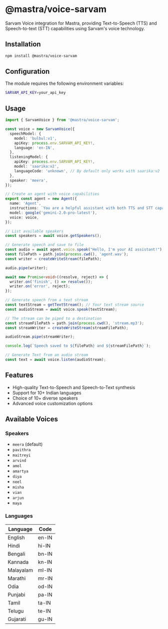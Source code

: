 # @mastra/voice-sarvam

Sarvam Voice integration for Mastra, providing Text-to-Speech (TTS) and Speech-to-text (STT) capabilities using Sarvam's voice technology.

## Installation

```bash
npm install @mastra/voice-sarvam
```

## Configuration

The module requires the following environment variables:

```bash
SARVAM_API_KEY=your_api_key
```

## Usage

```typescript
import { SarvamVoice } from '@mastra/voice-sarvam';

const voice = new SarvamVoice({
  speechModel: {
    model: 'bulbul:v1',
    apiKey: process.env.SARVAM_API_KEY!,
    language: 'en-IN',
  },
  listeningModel: {
    apiKey: process.env.SARVAM_API_KEY!,
    model: 'saarika:v2',
    languageCode: 'unknown', // By default only works with saarika:v2
  },
  speaker: 'meera',
});

// Create an agent with voice capabilities
export const agent = new Agent({
  name: 'Agent',
  instructions: `You are a helpful assistant with both TTS and STT capabilities.`,
  model: google('gemini-2.0-pro-latest'),
  voice: voice,
});

// List available speakers
const speakers = await voice.getSpeakers();

// Generate speech and save to file
const audio = await agent.voice.speak("Hello, I'm your AI assistant!");
const filePath = path.join(process.cwd(), 'agent.wav');
const writer = createWriteStream(filePath);

audio.pipe(writer);

await new Promise<void>((resolve, reject) => {
  writer.on('finish', () => resolve());
  writer.on('error', reject);
});

// Generate speech from a text stream
const textStream = getTextStream(); // Your text stream source
const audioStream = await voice.speak(textStream);

// The stream can be piped to a destination
const streamFilePath = path.join(process.cwd(), 'stream.mp3');
const streamWriter = createWriteStream(streamFilePath);

audioStream.pipe(streamWriter);

console.log(`Speech saved to ${filePath} and ${streamFilePath}`);

// Generate Text from an audio stream
const text = await voice.listen(audioStream);
```

## Features

- High-quality Text-to-Speech and Speech-to-Text synthesis
- Support for 10+ Indian languages
- Choice of 10+ diverse speakers
- Advanced voice customization options

## Available Voices

### Speakers

- `meera` (default)
- `pavithra`
- `maitreyi`
- `arvind`
- `amol`
- `amartya`
- `diya`
- `neel`
- `misha`
- `vian`
- `arjun`
- `maya`

### Languages

| Language  | Code  |
| --------- | ----- |
| English   | en-IN |
| Hindi     | hi-IN |
| Bengali   | bn-IN |
| Kannada   | kn-IN |
| Malayalam | ml-IN |
| Marathi   | mr-IN |
| Odia      | od-IN |
| Punjabi   | pa-IN |
| Tamil     | ta-IN |
| Telugu    | te-IN |
| Gujarati  | gu-IN |
